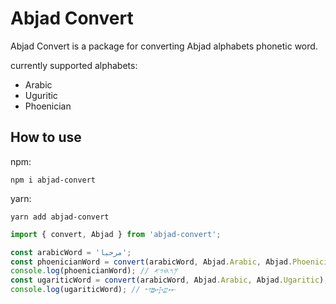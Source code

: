 # Abjad Convert

Abjad Convert is a package for converting Abjad alphabets phonetic word.

currently supported alphabets:
- Arabic
- Uguritic
- Phoenician

## How to use
npm:
```shell
npm i abjad-convert
```
yarn:
```shell
yarn add abjad-convert
```

```js
import { convert, Abjad } from 'abjad-convert';

const arabicWord = 'مرحبا';
const phoenicianWord = convert(arabicWord, Abjad.Arabic, Abjad.Phoenician);
console.log(phoenicianWord); // 𐤌𐤓𐤇𐤁𐤀
const ugariticWord = convert(arabicWord, Abjad.Arabic, Abjad.Ugaritic);
console.log(ugariticWord); // 𐎎𐎗𐎈𐎁𐎀
```

